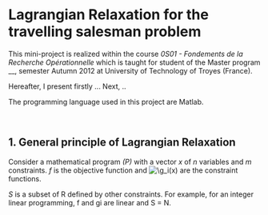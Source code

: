 # Lagrangian Relaxation for the travelling salesman problem

This mini-project is realized within the course _0S01 - Fondements de la 
Recherche Opérationnelle_ which is taught for student of the Master program __, semester Autumn 2012 at University of Technology of Troyes (France).

Hereafter, I present firstly ... Next, ..

The programming language used in this project are Matlab.

<br>

## 1. General principle of Lagrangian Relaxation

Consider a mathematical program _(P)_ with a vector _x_ of _n_ variables and _m_ constraints. _f_ is the objective function and ![\g_i(x)](https://latex.codecogs.com/svg.image?%5Cinline%20g_i(x)) are the constraint functions.

 _S_ is a subset of R defined by other constraints. For example, for an integer linear programming, f and gi are linear and S = N.

